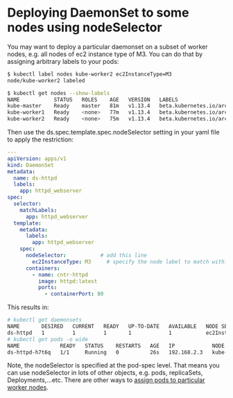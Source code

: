 # Deploying DaemonSet to some nodes using nodeSelector

You may want to deploy a particular daemonset on a subset of worker nodes, e.g. all nodes of ec2 instance type of M3. You can do that by assigning arbitrary labels to your pods:


```bash
$ kubectl label nodes kube-worker2 ec2InstanceType=M3
node/kube-worker2 labeled

$ kubectl get nodes --show-labels
NAME           STATUS   ROLES    AGE   VERSION   LABELS
kube-master    Ready    master   81m   v1.13.4   beta.kubernetes.io/arch=amd64,beta.kubernetes.io/os=linux,kubernetes.io/hostname=kube-master,node-role.kubernetes.io/master=
kube-worker1   Ready    <none>   77m   v1.13.4   beta.kubernetes.io/arch=amd64,beta.kubernetes.io/os=linux,kubernetes.io/hostname=kube-worker1
kube-worker2   Ready    <none>   75m   v1.13.4   beta.kubernetes.io/arch=amd64,beta.kubernetes.io/os=linux,ec2InstanceType=M3,kubernetes.io/hostname=kube-worker2

```

Then use the ds.spec.template.spec.nodeSelector setting in your yaml file to apply the restriction:

```yaml
---
apiVersion: apps/v1
kind: DaemonSet
metadata:
  name: ds-httpd
  labels:
    app: httpd_webserver
spec:
  selector:
    matchLabels:
      app: httpd_webserver
  template:
    metadata:
      labels:
        app: httpd_webserver
    spec:
      nodeSelector:           # add this line
        ec2InstanceType: M3     # specify the node label to match with.
      containers:
        - name: cntr-httpd
          image: httpd:latest 
          ports:
            - containerPort: 80
```

This results in:


```bash
# kubectl get daemonsets
NAME       DESIRED   CURRENT   READY   UP-TO-DATE   AVAILABLE   NODE SELECTOR        AGE
ds-httpd   1         1         1       1            1           ec2InstanceType=M3   22s
# kubectl get pods -o wide
NAME             READY   STATUS    RESTARTS   AGE   IP            NODE           NOMINATED NODE   READINESS GATES
ds-httpd-h7t6q   1/1     Running   0          26s   192.168.2.3   kube-worker2   <none>           <none>
```

Note, the nodeSelector is specified at the pod-spec level. That means you can use nodeSelector in lots of other objects, e.g. pods, replicaSets, Deployments,...etc. There are other ways to [assign pods to particular worker nodes](https://kubernetes.io/docs/concepts/configuration/assign-pod-node/).

